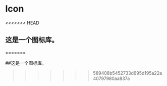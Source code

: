 # Icon
<<<<<<< HEAD

## 这是一个图标库。
=======

##这是一个图标库。
>>>>>>> 589408b5452733d695d195a22a40797980aa837a